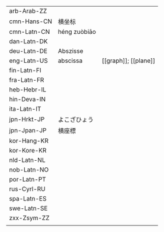 | | | |
|-|-|-|
| arb-Arab-ZZ |  |  |
| cmn-Hans-CN | 横坐标 |  |
| cmn-Latn-CN | héng zuòbiāo |  |
| dan-Latn-DK |  |  |
| deu-Latn-DE | Abszisse |  |
| eng-Latn-US | abscissa | [[graph]]; [[plane]] |
| fin-Latn-FI |  |  |
| fra-Latn-FR |  |  |
| heb-Hebr-IL |  |  |
| hin-Deva-IN |  |  |
| ita-Latn-IT |  |  |
| jpn-Hrkt-JP | よこざひょう |  |
| jpn-Jpan-JP | 横座標 |  |
| kor-Hang-KR |  |  |
| kor-Kore-KR |  |  |
| nld-Latn-NL |  |  |
| nob-Latn-NO |  |  |
| por-Latn-PT |  |  |
| rus-Cyrl-RU |  |  |
| spa-Latn-ES |  |  |
| swe-Latn-SE |  |  |
| zxx-Zsym-ZZ |  |  |
|  |  |  |
